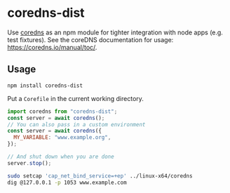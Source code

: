 # coredns-dist

Use [coredns](http://coredns.io) as an npm module for tighter integration with node apps (e.g. test fixtures). See the coreDNS documentation for usage: https://coredns.io/manual/toc/.

## Usage

`npm install coredns-dist`

Put a `Corefile` in the current working directory.

```javascript
import coredns from "coredns-dist";
const server = await coredns();
// You can also pass in a custom environment
const server = await coredns({
  MY_VARIABLE: "www.example.org",
});

// And shut down when you are done
server.stop();
```

```sh
sudo setcap 'cap_net_bind_service=+ep' ../linux-x64/coredns
dig @127.0.0.1 -p 1053 www.example.com
```
